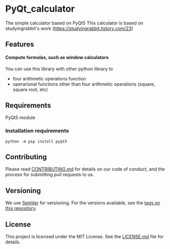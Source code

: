 # PyQt_calculator
The simple calculator based on PyQt5
This calculator is based on studyingrabbit's work (https://studyingrabbit.tistory.com/23)

## Features
#### Compute formulas, such as window calculators
You can use this library with other python library to
- four arithmetic operations function
- operarional functions other than four arithmetic operations (square, square root, etc)

## Requirements
PyQt5 module

### Installation requirements
    python -m pip install pyqt5
    
## Contributing
Please read [CONTRIBUTING.md](CONTRIBUTING.md) for details on our code of conduct, and the process for submitting pull requests to us.

## Versioning

We use [SemVer](http://semver.org/) for versioning. For the versions available, see the [tags on this repository](https://github.com/your/project/tags). 
    
## License
This project is licensed under the MIT License.
See the [LICENSE.md](LICENSE.md) file for details.
